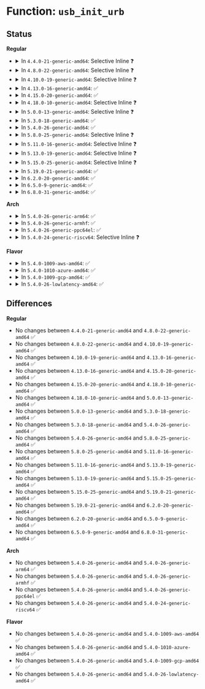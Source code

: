 # Function: <code>usb_init_urb</code>

## Status
<b>Regular</b>
<ul>
<li>
<details>
<summary>In <code>4.4.0-21-generic-amd64</code>: Selective Inline ❓</summary>

```c
void usb_init_urb(struct urb * urb)
```

```json
{
  "name": "usb_init_urb",
  "collision_type": "Unique Global",
  "inline_type": "Selective",
  "funcs": [
    {
      "addr": 18446744071585201760,
      "name": "usb_init_urb",
      "external": true,
      "loc": "drivers/usb/core/urb.c:38",
      "file": "drivers/usb/core/urb.c",
      "inline": "not declared, inlined",
      "caller_inline": [
        "drivers/usb/core/urb.c:usb_alloc_urb"
      ],
      "caller_func": []
    }
  ],
  "symbols": [
    {
      "addr": 18446744071585201760,
      "name": "usb_init_urb",
      "section": ".text",
      "bind": "STB_GLOBAL",
      "size": 83
    }
  ]
}
```
</details>
</li>
<li>
<details>
<summary>In <code>4.8.0-22-generic-amd64</code>: Selective Inline ❓</summary>

```c
void usb_init_urb(struct urb * urb)
```

```json
{
  "name": "usb_init_urb",
  "collision_type": "Unique Global",
  "inline_type": "Selective",
  "funcs": [
    {
      "addr": 18446744071585594033,
      "name": "usb_init_urb",
      "external": true,
      "loc": "drivers/usb/core/urb.c:38",
      "file": "drivers/usb/core/urb.c",
      "inline": "not declared, inlined",
      "caller_inline": [
        "drivers/usb/core/urb.c:usb_alloc_urb"
      ],
      "caller_func": []
    }
  ],
  "symbols": [
    {
      "addr": 18446744071585593904,
      "name": "usb_init_urb",
      "section": ".text",
      "bind": "STB_GLOBAL",
      "size": 83
    }
  ]
}
```
</details>
</li>
<li>
<details>
<summary>In <code>4.10.0-19-generic-amd64</code>: Selective Inline ❓</summary>

```c
void usb_init_urb(struct urb * urb)
```

```json
{
  "name": "usb_init_urb",
  "collision_type": "Unique Global",
  "inline_type": "Selective",
  "funcs": [
    {
      "addr": 18446744071585781649,
      "name": "usb_init_urb",
      "external": true,
      "loc": "drivers/usb/core/urb.c:43",
      "file": "drivers/usb/core/urb.c",
      "inline": "not declared, inlined",
      "caller_inline": [
        "drivers/usb/core/urb.c:usb_alloc_urb"
      ],
      "caller_func": []
    }
  ],
  "symbols": [
    {
      "addr": 18446744071585781520,
      "name": "usb_init_urb",
      "section": ".text",
      "bind": "STB_GLOBAL",
      "size": 83
    }
  ]
}
```
</details>
</li>
<li>
<details>
<summary>In <code>4.13.0-16-generic-amd64</code>: ✅</summary>

```c
void usb_init_urb(struct urb * urb)
```

```json
{
  "name": "usb_init_urb",
  "collision_type": "Unique Global",
  "inline_type": "No",
  "funcs": [
    {
      "addr": 18446744071585868576,
      "name": "usb_init_urb",
      "external": true,
      "loc": "drivers/usb/core/urb.c:43",
      "file": "drivers/usb/core/urb.c",
      "inline": "seen, unknown",
      "caller_inline": [],
      "caller_func": [
        "drivers/usb/core/urb.c:usb_alloc_urb"
      ]
    }
  ],
  "symbols": [
    {
      "addr": 18446744071585868576,
      "name": "usb_init_urb",
      "section": ".text",
      "bind": "STB_GLOBAL",
      "size": 83
    }
  ]
}
```
</details>
</li>
<li>
<details>
<summary>In <code>4.15.0-20-generic-amd64</code>: ✅</summary>

```c
void usb_init_urb(struct urb * urb)
```

```json
{
  "name": "usb_init_urb",
  "collision_type": "Unique Global",
  "inline_type": "No",
  "funcs": [
    {
      "addr": 18446744071586308592,
      "name": "usb_init_urb",
      "external": true,
      "loc": "drivers/usb/core/urb.c:43",
      "file": "drivers/usb/core/urb.c",
      "inline": "seen, unknown",
      "caller_inline": [],
      "caller_func": [
        "drivers/usb/core/urb.c:usb_alloc_urb"
      ]
    }
  ],
  "symbols": [
    {
      "addr": 18446744071586308592,
      "name": "usb_init_urb",
      "section": ".text",
      "bind": "STB_GLOBAL",
      "size": 83
    }
  ]
}
```
</details>
</li>
<li>
<details>
<summary>In <code>4.18.0-10-generic-amd64</code>: Selective Inline ❓</summary>

```c
void usb_init_urb(struct urb * urb)
```

```json
{
  "name": "usb_init_urb",
  "collision_type": "Unique Global",
  "inline_type": "Selective",
  "funcs": [
    {
      "addr": 18446744071586567824,
      "name": "usb_init_urb",
      "external": true,
      "loc": "drivers/usb/core/urb.c:43",
      "file": "drivers/usb/core/urb.c",
      "inline": "not declared, inlined",
      "caller_inline": [],
      "caller_func": [
        "drivers/usb/core/urb.c:usb_alloc_urb"
      ]
    }
  ],
  "symbols": [
    {
      "addr": 18446744071586567824,
      "name": "usb_init_urb",
      "section": ".text",
      "bind": "STB_GLOBAL",
      "size": 83
    }
  ]
}
```
</details>
</li>
<li>
<details>
<summary>In <code>5.0.0-13-generic-amd64</code>: Selective Inline ❓</summary>

```c
void usb_init_urb(struct urb * urb)
```

```json
{
  "name": "usb_init_urb",
  "collision_type": "Unique Global",
  "inline_type": "Selective",
  "funcs": [
    {
      "addr": 18446744071586716880,
      "name": "usb_init_urb",
      "external": true,
      "loc": "drivers/usb/core/urb.c:43",
      "file": "drivers/usb/core/urb.c",
      "inline": "not declared, inlined",
      "caller_inline": [],
      "caller_func": [
        "drivers/usb/core/urb.c:usb_alloc_urb"
      ]
    }
  ],
  "symbols": [
    {
      "addr": 18446744071586716880,
      "name": "usb_init_urb",
      "section": ".text",
      "bind": "STB_GLOBAL",
      "size": 83
    }
  ]
}
```
</details>
</li>
<li>
<details>
<summary>In <code>5.3.0-18-generic-amd64</code>: ✅</summary>

```c
void usb_init_urb(struct urb * urb)
```

```json
{
  "name": "usb_init_urb",
  "collision_type": "Unique Global",
  "inline_type": "No",
  "funcs": [
    {
      "addr": 18446744071586970000,
      "name": "usb_init_urb",
      "external": true,
      "loc": "drivers/usb/core/urb.c:43",
      "file": "drivers/usb/core/urb.c",
      "inline": "seen, unknown",
      "caller_inline": [],
      "caller_func": [
        "drivers/usb/core/urb.c:usb_alloc_urb"
      ]
    }
  ],
  "symbols": [
    {
      "addr": 18446744071586970000,
      "name": "usb_init_urb",
      "section": ".text",
      "bind": "STB_GLOBAL",
      "size": 83
    }
  ]
}
```
</details>
</li>
<li>
<details>
<summary>In <code>5.4.0-26-generic-amd64</code>: ✅</summary>

```c
void usb_init_urb(struct urb * urb)
```

```json
{
  "name": "usb_init_urb",
  "collision_type": "Unique Global",
  "inline_type": "No",
  "funcs": [
    {
      "addr": 18446744071587169040,
      "name": "usb_init_urb",
      "external": true,
      "loc": "drivers/usb/core/urb.c:43",
      "file": "drivers/usb/core/urb.c",
      "inline": "seen, unknown",
      "caller_inline": [],
      "caller_func": [
        "drivers/usb/core/urb.c:usb_alloc_urb"
      ]
    }
  ],
  "symbols": [
    {
      "addr": 18446744071587169040,
      "name": "usb_init_urb",
      "section": ".text",
      "bind": "STB_GLOBAL",
      "size": 95
    }
  ]
}
```
</details>
</li>
<li>
<details>
<summary>In <code>5.8.0-25-generic-amd64</code>: Selective Inline ❓</summary>

```c
void usb_init_urb(struct urb * urb)
```

```json
{
  "name": "usb_init_urb",
  "collision_type": "Unique Global",
  "inline_type": "Selective",
  "funcs": [
    {
      "addr": 18446744071588021827,
      "name": "usb_init_urb",
      "external": true,
      "loc": "drivers/usb/core/urb.c:43",
      "file": "drivers/usb/core/urb.c",
      "inline": "not declared, inlined",
      "caller_inline": [
        "drivers/usb/core/urb.c:usb_alloc_urb"
      ],
      "caller_func": []
    }
  ],
  "symbols": [
    {
      "addr": 18446744071588018576,
      "name": "usb_init_urb",
      "section": ".text",
      "bind": "STB_GLOBAL",
      "size": 95
    }
  ]
}
```
</details>
</li>
<li>
<details>
<summary>In <code>5.11.0-16-generic-amd64</code>: Selective Inline ❓</summary>

```c
void usb_init_urb(struct urb * urb)
```

```json
{
  "name": "usb_init_urb",
  "collision_type": "Unique Global",
  "inline_type": "Selective",
  "funcs": [
    {
      "addr": 18446744071588070751,
      "name": "usb_init_urb",
      "external": true,
      "loc": "drivers/usb/core/urb.c:43",
      "file": "drivers/usb/core/urb.c",
      "inline": "not declared, inlined",
      "caller_inline": [
        "drivers/usb/core/urb.c:usb_alloc_urb"
      ],
      "caller_func": []
    }
  ],
  "symbols": [
    {
      "addr": 18446744071588067808,
      "name": "usb_init_urb",
      "section": ".text",
      "bind": "STB_GLOBAL",
      "size": 95
    }
  ]
}
```
</details>
</li>
<li>
<details>
<summary>In <code>5.13.0-19-generic-amd64</code>: Selective Inline ❓</summary>

```c
void usb_init_urb(struct urb * urb)
```

```json
{
  "name": "usb_init_urb",
  "collision_type": "Unique Global",
  "inline_type": "Selective",
  "funcs": [
    {
      "addr": 18446744071587953294,
      "name": "usb_init_urb",
      "external": true,
      "loc": "drivers/usb/core/urb.c:43",
      "file": "drivers/usb/core/urb.c",
      "inline": "not declared, inlined",
      "caller_inline": [
        "drivers/usb/core/urb.c:usb_alloc_urb"
      ],
      "caller_func": []
    }
  ],
  "symbols": [
    {
      "addr": 18446744071587950592,
      "name": "usb_init_urb",
      "section": ".text",
      "bind": "STB_GLOBAL",
      "size": 95
    }
  ]
}
```
</details>
</li>
<li>
<details>
<summary>In <code>5.15.0-25-generic-amd64</code>: Selective Inline ❓</summary>

```c
void usb_init_urb(struct urb * urb)
```

```json
{
  "name": "usb_init_urb",
  "collision_type": "Unique Global",
  "inline_type": "Selective",
  "funcs": [
    {
      "addr": 18446744071588563934,
      "name": "usb_init_urb",
      "external": true,
      "loc": "drivers/usb/core/urb.c:43",
      "file": "drivers/usb/core/urb.c",
      "inline": "not declared, inlined",
      "caller_inline": [
        "drivers/usb/core/urb.c:usb_alloc_urb"
      ],
      "caller_func": []
    }
  ],
  "symbols": [
    {
      "addr": 18446744071588561232,
      "name": "usb_init_urb",
      "section": ".text",
      "bind": "STB_GLOBAL",
      "size": 95
    }
  ]
}
```
</details>
</li>
<li>
<details>
<summary>In <code>5.19.0-21-generic-amd64</code>: ✅</summary>

```c
void usb_init_urb(struct urb * urb)
```

```json
{
  "name": "usb_init_urb",
  "collision_type": "Unique Global",
  "inline_type": "No",
  "funcs": [
    {
      "addr": 18446744071589971488,
      "name": "usb_init_urb",
      "external": true,
      "loc": "drivers/usb/core/urb.c:43",
      "file": "drivers/usb/core/urb.c",
      "inline": "seen, unknown",
      "caller_inline": [],
      "caller_func": [
        "drivers/usb/core/urb.c:usb_alloc_urb"
      ]
    }
  ],
  "symbols": [
    {
      "addr": 18446744071589971488,
      "name": "usb_init_urb",
      "section": ".text",
      "bind": "STB_GLOBAL",
      "size": 107
    }
  ]
}
```
</details>
</li>
<li>
<details>
<summary>In <code>6.2.0-20-generic-amd64</code>: ✅</summary>

```c
void usb_init_urb(struct urb * urb)
```

```json
{
  "name": "usb_init_urb",
  "collision_type": "Unique Global",
  "inline_type": "No",
  "funcs": [
    {
      "addr": 18446744071591564688,
      "name": "usb_init_urb",
      "external": true,
      "loc": "drivers/usb/core/urb.c:44",
      "file": "drivers/usb/core/urb.c",
      "inline": "seen, unknown",
      "caller_inline": [],
      "caller_func": [
        "drivers/usb/core/urb.c:usb_alloc_urb"
      ]
    }
  ],
  "symbols": [
    {
      "addr": 18446744071591564688,
      "name": "usb_init_urb",
      "section": ".text",
      "bind": "STB_GLOBAL",
      "size": 107
    }
  ]
}
```
</details>
</li>
<li>
<details>
<summary>In <code>6.5.0-9-generic-amd64</code>: ✅</summary>

```c
void usb_init_urb(struct urb * urb)
```

```json
{
  "name": "usb_init_urb",
  "collision_type": "Unique Global",
  "inline_type": "No",
  "funcs": [
    {
      "addr": 18446744071591986448,
      "name": "usb_init_urb",
      "external": true,
      "loc": "drivers/usb/core/urb.c:44",
      "file": "drivers/usb/core/urb.c",
      "inline": "seen, unknown",
      "caller_inline": [],
      "caller_func": [
        "drivers/usb/core/urb.c:usb_alloc_urb"
      ]
    }
  ],
  "symbols": [
    {
      "addr": 18446744071591986448,
      "name": "usb_init_urb",
      "section": ".text",
      "bind": "STB_GLOBAL",
      "size": 107
    }
  ]
}
```
</details>
</li>
<li>
<details>
<summary>In <code>6.8.0-31-generic-amd64</code>: ✅</summary>

```c
void usb_init_urb(struct urb * urb)
```

```json
{
  "name": "usb_init_urb",
  "collision_type": "Unique Global",
  "inline_type": "No",
  "funcs": [
    {
      "addr": 18446744071592726368,
      "name": "usb_init_urb",
      "external": true,
      "loc": "drivers/usb/core/urb.c:44",
      "file": "drivers/usb/core/urb.c",
      "inline": "seen, unknown",
      "caller_inline": [],
      "caller_func": [
        "drivers/usb/core/urb.c:usb_alloc_urb"
      ]
    }
  ],
  "symbols": [
    {
      "addr": 18446744071592726368,
      "name": "usb_init_urb",
      "section": ".text",
      "bind": "STB_GLOBAL",
      "size": 107
    }
  ]
}
```
</details>
</li>
</ul>
<b>Arch</b>
<ul>
<li>
<details>
<summary>In <code>5.4.0-26-generic-arm64</code>: ✅</summary>

```c
void usb_init_urb(struct urb * urb)
```

```json
{
  "name": "usb_init_urb",
  "collision_type": "Unique Global",
  "inline_type": "No",
  "funcs": [
    {
      "addr": 18446603336500248344,
      "name": "usb_init_urb",
      "external": true,
      "loc": "drivers/usb/core/urb.c:43",
      "file": "drivers/usb/core/urb.c",
      "inline": "seen, unknown",
      "caller_inline": [],
      "caller_func": [
        "drivers/usb/core/urb.c:usb_alloc_urb"
      ]
    }
  ],
  "symbols": [
    {
      "addr": 18446603336500248344,
      "name": "usb_init_urb",
      "section": ".text",
      "bind": "STB_GLOBAL",
      "size": 116
    }
  ]
}
```
</details>
</li>
<li>
<details>
<summary>In <code>5.4.0-26-generic-armhf</code>: ✅</summary>

```c
void usb_init_urb(struct urb * urb)
```

```json
{
  "name": "usb_init_urb",
  "collision_type": "Unique Global",
  "inline_type": "No",
  "funcs": [
    {
      "addr": 3232723160,
      "name": "usb_init_urb",
      "external": true,
      "loc": "drivers/usb/core/urb.c:43",
      "file": "drivers/usb/core/urb.c",
      "inline": "seen, unknown",
      "caller_inline": [],
      "caller_func": [
        "drivers/usb/core/urb.c:usb_alloc_urb"
      ]
    }
  ],
  "symbols": [
    {
      "addr": 3232723160,
      "name": "usb_init_urb",
      "section": ".text",
      "bind": "STB_GLOBAL",
      "size": 76
    }
  ]
}
```
</details>
</li>
<li>
<details>
<summary>In <code>5.4.0-26-generic-ppc64el</code>: ✅</summary>

```c
void usb_init_urb(struct urb * urb)
```

```json
{
  "name": "usb_init_urb",
  "collision_type": "Unique Global",
  "inline_type": "No",
  "funcs": [
    {
      "addr": 13835058055293542528,
      "name": "usb_init_urb",
      "external": true,
      "loc": "drivers/usb/core/urb.c:43",
      "file": "drivers/usb/core/urb.c",
      "inline": "seen, unknown",
      "caller_inline": [],
      "caller_func": [
        "drivers/usb/core/urb.c:usb_alloc_urb"
      ]
    }
  ],
  "symbols": [
    {
      "addr": 13835058055293542528,
      "name": "usb_init_urb",
      "section": ".text",
      "bind": "STB_GLOBAL",
      "size": 108
    }
  ]
}
```
</details>
</li>
<li>
<details>
<summary>In <code>5.4.0-24-generic-riscv64</code>: Selective Inline ❓</summary>

```c
void usb_init_urb(struct urb * urb)
```

```json
{
  "name": "usb_init_urb",
  "collision_type": "Unique Global",
  "inline_type": "Selective",
  "funcs": [
    {
      "addr": 18446743936277166610,
      "name": "usb_init_urb",
      "external": true,
      "loc": "drivers/usb/core/urb.c:43",
      "file": "drivers/usb/core/urb.c",
      "inline": "not declared, inlined",
      "caller_inline": [
        "drivers/usb/core/urb.c:usb_alloc_urb",
        "drivers/usb/core/urb.c:usb_alloc_urb"
      ],
      "caller_func": []
    }
  ],
  "symbols": [
    {
      "addr": 18446743936277167590,
      "name": "usb_init_urb",
      "section": ".text",
      "bind": "STB_GLOBAL",
      "size": 70
    }
  ]
}
```
</details>
</li>
</ul>
<b>Flavor</b>
<ul>
<li>
<details>
<summary>In <code>5.4.0-1009-aws-amd64</code>: ✅</summary>

```c
void usb_init_urb(struct urb * urb)
```

```json
{
  "name": "usb_init_urb",
  "collision_type": "Unique Global",
  "inline_type": "No",
  "funcs": [
    {
      "addr": 18446744071586875120,
      "name": "usb_init_urb",
      "external": true,
      "loc": "drivers/usb/core/urb.c:43",
      "file": "drivers/usb/core/urb.c",
      "inline": "seen, unknown",
      "caller_inline": [],
      "caller_func": [
        "drivers/usb/core/urb.c:usb_alloc_urb"
      ]
    }
  ],
  "symbols": [
    {
      "addr": 18446744071586875120,
      "name": "usb_init_urb",
      "section": ".text",
      "bind": "STB_GLOBAL",
      "size": 95
    }
  ]
}
```
</details>
</li>
<li>
<details>
<summary>In <code>5.4.0-1010-azure-amd64</code>: ✅</summary>

```c
void usb_init_urb(struct urb * urb)
```

```json
{
  "name": "usb_init_urb",
  "collision_type": "Unique Global",
  "inline_type": "No",
  "funcs": [
    {
      "addr": 18446744071586816256,
      "name": "usb_init_urb",
      "external": true,
      "loc": "drivers/usb/core/urb.c:43",
      "file": "drivers/usb/core/urb.c",
      "inline": "seen, unknown",
      "caller_inline": [],
      "caller_func": [
        "drivers/usb/core/urb.c:usb_alloc_urb"
      ]
    }
  ],
  "symbols": [
    {
      "addr": 18446744071586816256,
      "name": "usb_init_urb",
      "section": ".text",
      "bind": "STB_GLOBAL",
      "size": 95
    }
  ]
}
```
</details>
</li>
<li>
<details>
<summary>In <code>5.4.0-1009-gcp-amd64</code>: ✅</summary>

```c
void usb_init_urb(struct urb * urb)
```

```json
{
  "name": "usb_init_urb",
  "collision_type": "Unique Global",
  "inline_type": "No",
  "funcs": [
    {
      "addr": 18446744071587123600,
      "name": "usb_init_urb",
      "external": true,
      "loc": "drivers/usb/core/urb.c:43",
      "file": "drivers/usb/core/urb.c",
      "inline": "seen, unknown",
      "caller_inline": [],
      "caller_func": [
        "drivers/usb/core/urb.c:usb_alloc_urb"
      ]
    }
  ],
  "symbols": [
    {
      "addr": 18446744071587123600,
      "name": "usb_init_urb",
      "section": ".text",
      "bind": "STB_GLOBAL",
      "size": 95
    }
  ]
}
```
</details>
</li>
<li>
<details>
<summary>In <code>5.4.0-26-lowlatency-amd64</code>: ✅</summary>

```c
void usb_init_urb(struct urb * urb)
```

```json
{
  "name": "usb_init_urb",
  "collision_type": "Unique Global",
  "inline_type": "No",
  "funcs": [
    {
      "addr": 18446744071587230704,
      "name": "usb_init_urb",
      "external": true,
      "loc": "drivers/usb/core/urb.c:43",
      "file": "drivers/usb/core/urb.c",
      "inline": "seen, unknown",
      "caller_inline": [],
      "caller_func": [
        "drivers/usb/core/urb.c:usb_alloc_urb"
      ]
    }
  ],
  "symbols": [
    {
      "addr": 18446744071587230704,
      "name": "usb_init_urb",
      "section": ".text",
      "bind": "STB_GLOBAL",
      "size": 95
    }
  ]
}
```
</details>
</li>
</ul>

## Differences
<b>Regular</b>
<ul>
<li>
No changes between <code>4.4.0-21-generic-amd64</code> and <code>4.8.0-22-generic-amd64</code> ✅
</li>
<li>
No changes between <code>4.8.0-22-generic-amd64</code> and <code>4.10.0-19-generic-amd64</code> ✅
</li>
<li>
No changes between <code>4.10.0-19-generic-amd64</code> and <code>4.13.0-16-generic-amd64</code> ✅
</li>
<li>
No changes between <code>4.13.0-16-generic-amd64</code> and <code>4.15.0-20-generic-amd64</code> ✅
</li>
<li>
No changes between <code>4.15.0-20-generic-amd64</code> and <code>4.18.0-10-generic-amd64</code> ✅
</li>
<li>
No changes between <code>4.18.0-10-generic-amd64</code> and <code>5.0.0-13-generic-amd64</code> ✅
</li>
<li>
No changes between <code>5.0.0-13-generic-amd64</code> and <code>5.3.0-18-generic-amd64</code> ✅
</li>
<li>
No changes between <code>5.3.0-18-generic-amd64</code> and <code>5.4.0-26-generic-amd64</code> ✅
</li>
<li>
No changes between <code>5.4.0-26-generic-amd64</code> and <code>5.8.0-25-generic-amd64</code> ✅
</li>
<li>
No changes between <code>5.8.0-25-generic-amd64</code> and <code>5.11.0-16-generic-amd64</code> ✅
</li>
<li>
No changes between <code>5.11.0-16-generic-amd64</code> and <code>5.13.0-19-generic-amd64</code> ✅
</li>
<li>
No changes between <code>5.13.0-19-generic-amd64</code> and <code>5.15.0-25-generic-amd64</code> ✅
</li>
<li>
No changes between <code>5.15.0-25-generic-amd64</code> and <code>5.19.0-21-generic-amd64</code> ✅
</li>
<li>
No changes between <code>5.19.0-21-generic-amd64</code> and <code>6.2.0-20-generic-amd64</code> ✅
</li>
<li>
No changes between <code>6.2.0-20-generic-amd64</code> and <code>6.5.0-9-generic-amd64</code> ✅
</li>
<li>
No changes between <code>6.5.0-9-generic-amd64</code> and <code>6.8.0-31-generic-amd64</code> ✅
</li>
</ul>
<b>Arch</b>
<ul>
<li>
No changes between <code>5.4.0-26-generic-amd64</code> and <code>5.4.0-26-generic-arm64</code> ✅
</li>
<li>
No changes between <code>5.4.0-26-generic-amd64</code> and <code>5.4.0-26-generic-armhf</code> ✅
</li>
<li>
No changes between <code>5.4.0-26-generic-amd64</code> and <code>5.4.0-26-generic-ppc64el</code> ✅
</li>
<li>
No changes between <code>5.4.0-26-generic-amd64</code> and <code>5.4.0-24-generic-riscv64</code> ✅
</li>
</ul>
<b>Flavor</b>
<ul>
<li>
No changes between <code>5.4.0-26-generic-amd64</code> and <code>5.4.0-1009-aws-amd64</code> ✅
</li>
<li>
No changes between <code>5.4.0-26-generic-amd64</code> and <code>5.4.0-1010-azure-amd64</code> ✅
</li>
<li>
No changes between <code>5.4.0-26-generic-amd64</code> and <code>5.4.0-1009-gcp-amd64</code> ✅
</li>
<li>
No changes between <code>5.4.0-26-generic-amd64</code> and <code>5.4.0-26-lowlatency-amd64</code> ✅
</li>
</ul>
